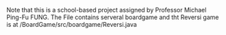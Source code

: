 Note that this is a school-based project assigned by Professor Michael Ping-Fu FUNG.
The File contains serveral boardgame and tht Reversi game is at /BoardGame/src/boardgame/Reversi.java
